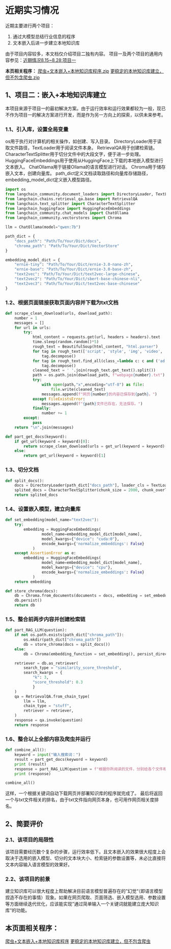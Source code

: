 # 近期实习情况
近期主要进行两个项目：
1. 通过大模型总结行业信息的程序
2. 文本嵌入后进一步建立本地知识库

由于项目内容较多，本文档仅介绍项目二独有内容。
项目一及两个项目的通用内容参见：[近期情况8.15~8.28:项目一](https://poor-noob.github.io/post/jin-qi-qing-kuang-8.15~8.28--xiang-mu-yi.html)

**本页相关程序：**
[爬虫+文本嵌入+本地知识库程序.zip](https://github.com/user-attachments/files/16766494/simple_rag.zip)
[更稳定的本地知识库建立，但不包含爬虫.zip](https://github.com/user-attachments/files/16768116/doc_RAG.zip)

## 1、项目二：嵌入+本地知识库建立
本项目来源于项目一的最初解决方案。由于运行效率和运行效果都较为一般，现已不作为项目一的解决方案进行开发，而是作为另一方向上的探索，以供未来参考。
### 1.1、引入库，设置全局变量
os用于执行对计算机的相关操作，如创建、写入目录。
DirectoryLoader用于读取文件路径，TextLoader用于阅读文件本身。
RetrievalQA用于创建检索链。
CharacterTextSplitter用于切分文件中的大段文字，便于进一步处理。
HuggingFaceEmbeddings用于使用从HuggingFace上下载的本地嵌入模型进行文本嵌入。
ChatOllama用于链接Ollama的语言模型进行对话。
Chroma用于储存嵌入文本，创建向量库。
path_dict定义文档读取路径和向量库存储路径，embedding_model_dict定义嵌入模型路径。
```python
import os
from langchain_community.document_loaders import DirectoryLoader, TextLoader
from langchain.chains.retrieval_qa.base import RetrievalQA
from langchain.text_splitter import CharacterTextSplitter
from langchain_huggingface import HuggingFaceEmbeddings
from langchain_community.chat_models import ChatOllama
from langchain_community.vectorstores import Chroma

llm = ChatOllama(model="qwen:7b")

path_dict = {
    "docs_path": "Path/To/Your/Dict/docs",
    "chroma_path": "Path/To/Your/Dict/VectorStore"
}

embedding_model_dict = {
    "ernie-tiny": "Path/To/Your/Dict/ernie-3.0-nano-zh",
    "ernie-base": "Path/To/Your/Dict/ernie-3.0-base-zh",
    "text2vec": "Path/To/Your/Dict/text2vec-large-chinese",
    "text2vec2": "Path/To/Your/Dict/sbert-base-chinese-nli",
    "text2vec3": "Path/To/Your/Dict/text2vec-base-chinsese"
}
```
### 1.2、根据页面链接获取页面内容并下载为txt文档
```python
def scrape_clean_download(urls, download_path):
    number = 1
    messages = []
    for url in urls:
        try:
            html_content = requests.get(url, headers = headers).text
            time.sleep(random.random()*5)
            rough_text = BeautifulSoup(html_content, "html.parser")
            for tag in rough_text(['script', 'style', 'img', 'video', 'audio']):
                tag.decompose()
            for tag in rough_text.find_all(class_=lambda c: c and ('ad' in c or 'advert' in c)):
                tag.decompose()
            cleaned_text = ' '.join(rough_text.get_text().split())
            path = os.path.join(download_path, f"webpage{number}.txt")
            try:
                with open(path,"x",encoding="utf-8") as file:
                    file.write(cleaned_text)
                messages.append(f"网页{number}的内容已保存到{path}。")
            except FileExistsError:
                messages.append(f"{path}文件已存在，无法保存。")
            finally:
                number += 1
        except:
            pass
    return "\n".join(messages)

def part_get_docs(keyword):
    if get_url(keyword = keyword)[0]:
        return scrape_clean_download(urls = get_url(keyword = keyword)[0], download_path = path_dict["docs_path"])
    else:
        return get_url(keyword = keyword)[1]
```
### 1.3、切分文档
```python
def split_docs():
    docs = DirectoryLoader(path_dict["docs_path"], loader_cls = TextLoader, loader_kwargs = {"autodetect_encoding": True}, use_multithreading=True)
    splited_docs = CharacterTextSplitter(chunk_size = 2000, chunk_overlap = 200).split_documents(docs.load())
    return splited_docs
```
### 1.4、设置嵌入模型，建立向量库
```python
def set_embedding(model_name="text2vec"):
    try:
        embedding = HuggingFaceEmbeddings(
                model_name=embedding_model_dict[model_name],
                model_kwargs={"device": "cuda:0"},
                encode_kwargs={'normalize_embeddings': False}
            )
    except AssertionError as e:
        embedding = HuggingFaceEmbeddings(
                model_name=embedding_model_dict[model_name],
                model_kwargs={"device": "cpu"},
                encode_kwargs={'normalize_embeddings': False}
            )
    return embedding

def store_chroma(docs):
    db = Chroma.from_documents(documents = docs, embedding = set_embedding(), persist_directory = path_dict["chroma_path"])
    db.persist()
    return db
```
### 1.5、整合前两步内容并创建检索链
```python
def part_RAG_LLM(question):
    if not os.path.exists(path_dict["chroma_path"]):
        os.mkdir(path_dict["chroma_path"])
        db = store_chroma(docs = split_docs())
    else:
        db = Chroma(embedding_function = set_embedding(), persist_directory = path_dict["chroma_path"])

    retriever = db.as_retriever(
        search_type = "similarity_score_threshold",
        search_kwargs = {
            "k": 3,
            "score_threshold": 0.3
            }
    ) 
    qa = RetrievalQA.from_chain_type(
        llm = llm,
        chain_type = "stuff",
        retriever = retriever,
    )
    response = qa.invoke(question)
    return response
```
### 1.6、整合以上全部内容及爬虫并运行
```python
def combine_all():
    keyword = input("输入搜索词：")
    result = part_get_docs(keyword = keyword)
    print (result)
    response = part_RAG_LLM(question = f"根据你所阅读的文件，分别给各个文件和{keyword}之间的关系排名。你的回答中只需要包含排名。")
    print (response)

combine_all()
```
这样，一个根据关键词自动下载网页并部署知识库的程序就完成了。
最后将返回一个与txt文件相关的排名，由于txt文件指向网页本身，也可用作网页相关度排名。
## 2、简要评价
### 2.1、该项目的局限性
该项目需要经历数个复杂的步骤，运行效率低下。且文本嵌入的效果很大程度上会取决于选用的嵌入模型、切分的文本块大小、检索链的参数设置等，未必比直接将文本内容输入语言模型的效果好。
### 2.2、该项目的前景
建立知识库可以很大程度上帮助解决目前语言模型普遍存在的”幻觉“（即语言模型捏造不存在的事情）现象。如果在网页爬取、页面筛选、嵌入模型选用、参数设置等方面继续迭代优化，应该能实现”通过简单输入一个关键词就能建立庞大知识库“的功能。
## 本页面相关程序：
[爬虫+文本嵌入+本地知识库程序](https://github.com/user-attachments/files/16766494/simple_rag.zip)
[更稳定的本地知识库建立，但不包含爬虫](https://github.com/user-attachments/files/16768116/doc_RAG.zip)